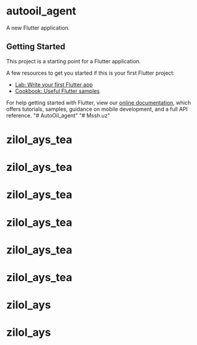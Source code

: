 # autooil_agent

A new Flutter application.

## Getting Started

This project is a starting point for a Flutter application.

A few resources to get you started if this is your first Flutter project:

- [Lab: Write your first Flutter app](https://flutter.dev/docs/get-started/codelab)
- [Cookbook: Useful Flutter samples](https://flutter.dev/docs/cookbook)

For help getting started with Flutter, view our
[online documentation](https://flutter.dev/docs), which offers tutorials,
samples, guidance on mobile development, and a full API reference.
"# AutoOil_agent" 
"# Mssh.uz" 
# zilol_ays_tea
# zilol_ays_tea
# zilol_ays_tea
# zilol_ays_tea
# zilol_ays_tea
# zilol_ays_tea
# zilol_ays
# zilol_ays
